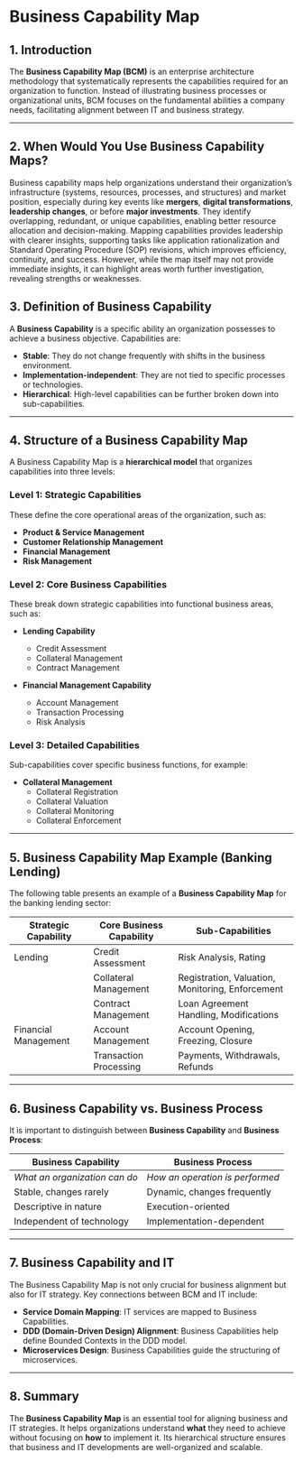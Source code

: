 # Business Capability Map

## 1. Introduction
The **Business Capability Map (BCM)** is an enterprise architecture methodology that systematically represents the capabilities required for an organization to function. Instead of illustrating business processes or organizational units, BCM focuses on the fundamental abilities a company needs, facilitating alignment between IT and business strategy.

---
## 2. When Would You Use Business Capability Maps?
Business capability maps help organizations understand their organization’s infrastructure (systems, resources, processes, and structures) and market position, especially during key events like **mergers**, **digital transformations**, **leadership changes**, or before **major investments**. They identify overlapping, redundant, or unique capabilities, enabling better resource allocation and decision-making. Mapping capabilities provides leadership with clearer insights, supporting tasks like application rationalization and Standard Operating Procedure (SOP) revisions, which improves efficiency, continuity, and success. However, while the map itself may not provide immediate insights, it can highlight areas worth further investigation, revealing strengths or weaknesses.

## 3. Definition of Business Capability
A **Business Capability** is a specific ability an organization possesses to achieve a business objective. Capabilities are:
- **Stable**: They do not change frequently with shifts in the business environment.
- **Implementation-independent**: They are not tied to specific processes or technologies.
- **Hierarchical**: High-level capabilities can be further broken down into sub-capabilities.

---
## 4. Structure of a Business Capability Map
A Business Capability Map is a **hierarchical model** that organizes capabilities into three levels:

### **Level 1: Strategic Capabilities**
These define the core operational areas of the organization, such as:
- **Product & Service Management**
- **Customer Relationship Management**
- **Financial Management**
- **Risk Management**

### **Level 2: Core Business Capabilities**
These break down strategic capabilities into functional business areas, such as:
- **Lending Capability**
  - Credit Assessment
  - Collateral Management
  - Contract Management

- **Financial Management Capability**
  - Account Management
  - Transaction Processing
  - Risk Analysis

### **Level 3: Detailed Capabilities**
Sub-capabilities cover specific business functions, for example:
- **Collateral Management**
  - Collateral Registration
  - Collateral Valuation
  - Collateral Monitoring
  - Collateral Enforcement

---
## 5. Business Capability Map Example (Banking Lending)
The following table presents an example of a **Business Capability Map** for the banking lending sector:

| **Strategic Capability** | **Core Business Capability** | **Sub-Capabilities** |
|--------------------------|----------------------------|----------------------|
| Lending | Credit Assessment | Risk Analysis, Rating |
|  | Collateral Management | Registration, Valuation, Monitoring, Enforcement |
|  | Contract Management | Loan Agreement Handling, Modifications |
| Financial Management | Account Management | Account Opening, Freezing, Closure |
|  | Transaction Processing | Payments, Withdrawals, Refunds |

---
## 6. Business Capability vs. Business Process
It is important to distinguish between **Business Capability** and **Business Process**:

| **Business Capability** | **Business Process** |
|------------------------|--------------------|
| *What an organization can do* | *How an operation is performed* |
| Stable, changes rarely | Dynamic, changes frequently |
| Descriptive in nature | Execution-oriented |
| Independent of technology | Implementation-dependent |

---
## 7. Business Capability and IT
The Business Capability Map is not only crucial for business alignment but also for IT strategy. Key connections between BCM and IT include:
- **Service Domain Mapping**: IT services are mapped to Business Capabilities.
- **DDD (Domain-Driven Design) Alignment**: Business Capabilities help define Bounded Contexts in the DDD model.
- **Microservices Design**: Business Capabilities guide the structuring of microservices.

---
## 8. Summary
The **Business Capability Map** is an essential tool for aligning business and IT strategies. It helps organizations understand **what** they need to achieve without focusing on **how** to implement it. Its hierarchical structure ensures that business and IT developments are well-organized and scalable.
